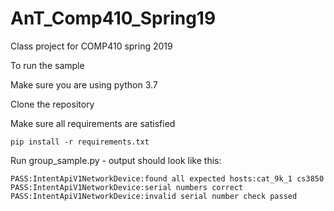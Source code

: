 # AnT_Comp410_Spring19
Class project for COMP410 spring 2019 

To run the sample

Make sure you are using python 3.7

Clone the repository

Make sure all requirements are satisfied
   
    pip install -r requirements.txt
    
Run group_sample.py - output should look like this:

    PASS:IntentApiV1NetworkDevice:found all expected hosts:cat_9k_1 cs3850
    PASS:IntentApiV1NetworkDevice:serial numbers correct
    PASS:IntentApiV1NetworkDevice:invalid serial number check passed
